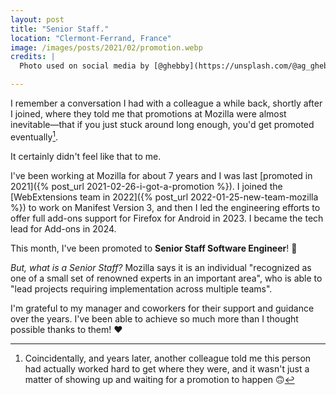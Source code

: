 ```yaml
---
layout: post
title: "Senior Staff."
location: "Clermont-Ferrand, France"
image: /images/posts/2021/02/promotion.webp
credits: |
  Photo used on social media by [@ghebby](https://unsplash.com/@ag_ghebby).

---
```


I remember a conversation I had with a colleague a while back, shortly after I
joined, where they told me that promotions at Mozilla were almost
inevitable—that if you just stuck around long enough, you'd get promoted
eventually[^1].

It certainly didn't feel like that to me.

I've been working at Mozilla for about 7 years and I was last [promoted in
2021]({% post_url 2021-02-26-i-got-a-promotion %}). I joined the [WebExtensions
team in 2022]({% post_url 2022-01-25-new-team-mozilla %}) to work on Manifest
Version 3, and then I led the engineering efforts to offer full add-ons support
for Firefox for Android in 2023. I became the tech lead for Add-ons in 2024.

This month, I've been promoted to **Senior Staff Software Engineer**! 🥳

_But, what is a Senior Staff?_ Mozilla says it is an individual "recognized as
one of a small set of renowned experts in an important area", who is able to
"lead projects requiring implementation across multiple teams".

I'm grateful to my manager and coworkers for their support and guidance over the
years. I've been able to achieve so much more than I thought possible thanks to
them! ❤️

[^1]: Coincidentally, and years later, another colleague told me this person had
    actually worked hard to get where they were, and it wasn't just a matter of
    showing up and waiting for a promotion to happen 🙃
